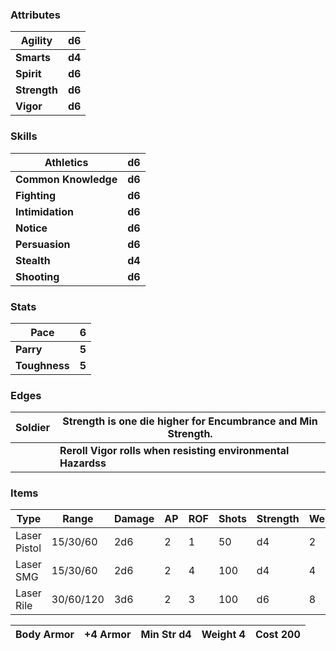 ### Attributes
| **Agility**  | **d6** |
| ------------ | ------ |
| **Smarts**   | **d4** |
| **Spirit**   | **d6** |
| **Strength** | **d6** |
| **Vigor**    | **d6** |

### Skills
| **Athletics**            | **d6** |
| ------------------------ | ------ |
| **Common Knowledge<br>** | **d6** |
| **Fighting<br>**         | **d6** |
| **Intimidation<br>**     | **d6** |
| **Notice<br>**           | **d6** |
| **Persuasion**           | **d6** |
| **Stealth**              | **d4** |
| **Shooting**             | **d6** |

### Stats
| **Pace**      | **6** |
| ------------- | ----- |
| **Parry**     | **5** |
| **Toughness** | **5** |

### Edges
| **Soldier** | **Strength is one die higher for Encumbrance and Min Strength.** |
| ----------- | ---------------------------------------------------------------- |
|             | **Reroll Vigor rolls when resisting environmental Hazardss**     |
### Items

| Type         | Range     | Damage | AP  | ROF | Shots | Strength | Weight | Cost |
| ------------ | --------- | ------ | --- | --- | ----- | -------- | ------ | ---- |
| Laser Pistol | 15/30/60  | 2d6    | 2   | 1   | 50    | d4       | 2      | 250  |
| Laser SMG    | 15/30/60  | 2d6    | 2   | 4   | 100   | d4       | 4      | 500  |
| Laser Rile   | 30/60/120 | 3d6    | 2   | 3   | 100   | d6       | 8      | 500  |

| Body Armor | +4 Armor | Min Str d4 | Weight 4 | Cost 200 |
| ---------- | -------- | ---------- | -------- | -------- |
